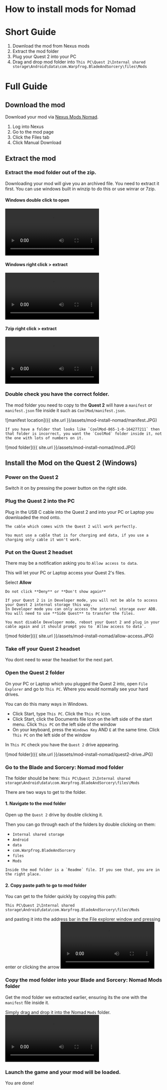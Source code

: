 # How to install mods for Nomad

# Short Guide

1. Download the mod from Nexus mods
2. Extract the mod folder
3. Plug your Quest 2 into your PC
4. Drag and drop mod folder into `This PC\Quest 2\Internal shared storage\Android\data\com.Warpfrog.BladeAndSorcery\files\Mods`

# Full Guide

## Download the mod
Download your mod via [Nexus Mods Nomad](https://www.nexusmods.com/bladeandsorcerynomad).

1. Log into Nexus
2. Go to the mod page
3. Click the Files tab
4. Click Manual Download



## Extract the mod

### Extract the mod folder out of the zip.
Downloading your mod will give you an archived file. You need to extract it first. You can use windows built in winzip to do this or use winrar or 7zip.


#### Windows double click to open
<video autoplay="autoplay" loop="loop">
  <source src="{{ site.url }}/assets/mod-install-nomad/doubleclick-extract.webm" type="video/webm">
</video>

#### Windows right click > extract
<video autoplay="autoplay" loop="loop">
  <source src="{{ site.url }}/assets/mod-install-nomad/winzip-extract.webm" type="video/webm">
</video>

#### 7zip right click > extract
<video autoplay="autoplay" loop="loop">
  <source src="{{ site.url }}/assets/mod-install-nomad/7zip-extract.webm" type="video/webm">
</video>

### Double check you have the correct folder.
The mod folder you need to copy to the **Quest 2** will have a `manifest` or `manifest.json` file inside it such as `CoolMod/manifest.json`. 

![manifest location]({{ site.url }}/assets/mod-install-nomad/manifest.JPG)

```warning
If you have a folder that looks like `CoolMod-865-1-0-164277211` then that folder is incorrect, you want the `CoolMod` folder inside it, not the one with lots of numbers on it.
```

![mod folder]({{ site.url }}/assets/mod-install-nomad/mod.JPG)

## Install the Mod on the Quest 2 (Windows)

### Power on the Quest 2
Switch it on by pressing the power button on the right side.

### Plug the Quest 2 into the PC
Plug in the USB C cable into the Quest 2 and into your PC or Laptop you downloaded the mod onto.

```tip
The cable which comes with the Quest 2 will work perfectly.

You must use a cable that is for charging and data, if you use a charging only cable it won't work.
```

### Put on the Quest 2 headset
There may be a notification asking you to `Allow access to data`. 

This will let your PC or Laptop access your Quest 2's files.

Select **Allow**

```warning
Do not click **Deny** or **Don't show again** 
```

```tip
If your Quest 2 is in Developer mode, you will not be able to access your Quest 2 internal storage this way. 
In Developer mode you can only access the internal storage over ADB. You will need to use **Side Quest** to transfer the files.

You must disable Developer mode, reboot your Quest 2 and plug in your cable again and it should prompt you to `Allow access to data`.
```

![mod folder]({{ site.url }}/assets/mod-install-nomad/allow-access.JPG)

### Take off your Quest 2 headset
You dont need to wear the headset for the next part.

### Open the Quest 2 folder
On your PC or Laptop which you plugged the Quest 2 into, open `File Explorer` and go to `This PC`. Where you would normally see your hard drives.

You can do this many ways in Windows.
* Click Start, type `This PC`. Click the `This PC` icon.
* Click Start, click the Documents file Icon on the left side of the start menu. Click `This PC` on the left side of the window
* On your keyboard, press the `Windows Key` AND `E` at the same time. Click `This PC` on the left side of the window

In `This PC` check you have the `Quest 2` drive appearing.

![mod folder]({{ site.url }}/assets/mod-install-nomad/quest2-drive.JPG)


### Go to the Blade and Sorcery: Nomad mod folder

The folder should be here:
`This PC\Quest 2\Internal shared storage\Android\data\com.Warpfrog.BladeAndSorcery\files\Mods`

There are two ways to get to the folder.

#### 1. Navigate to the mod folder
Open up the `Quest 2` drive by double clicking it.

Then you can go through each of the folders by double clicking on them:
* `Internal shared storage`
* `Android`
* `data`
* `com.Warpfrog.BladeAndSorcery`
* `files`
* `Mods`

```tip
Inside the mod folder is a `Readme` file. If you see that, you are in the right place.
```

#### 2. Copy paste path to go to mod folder
You can get to the folder quickly by copying this path:

`This PC\Quest 2\Internal shared storage\Android\data\com.Warpfrog.BladeAndSorcery\files\Mods`

and pasting it into the address bar in the File explorer window and pressing enter or clicking the arrow
<video autoplay="autoplay" loop="loop">
  <source src="{{ site.url }}/assets/mod-install-nomad/paste-path.webm" type="video/webm">
</video>

### Copy the mod folder into your Blade and Sorcery: Nomad Mods folder
Get the mod folder we extracted earlier, ensuring its the one with the `manifest` file inside it.

Simply drag and drop it into the Nomad `Mods` folder.
<video autoplay="autoplay" loop="loop">
  <source src="{{ site.url }}/assets/mod-install-nomad/dragdrop.webm" type="video/webm">
</video>


### Launch the game and your mod will be loaded.

You are done!

